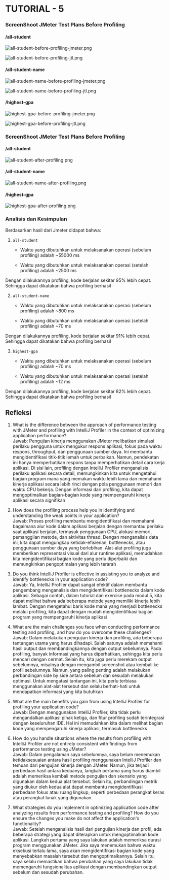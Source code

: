 # TUTORIAL - 5
### ScreenShoot JMeter Test Plans Before Profiling
#### /all-student
![all-student-before-profiling-jmeter.png](Screenshot_Tutorial_5%2FBefore_Profiling%2Fall-student-before-profiling-jmeter.png)

![all-student-before-profiling-jtl.png](Screenshot_Tutorial_5%2FBefore_Profiling%2Fall-student-before-profiling-jtl.png)

#### /all-student-name
![all-student-name-before-profiling-jmeter.png](Screenshot_Tutorial_5%2FBefore_Profiling%2Fall-student-name-before-profiling-jmeter.png)

![all-student-name-before-profiling-jtl.png](Screenshot_Tutorial_5%2FBefore_Profiling%2Fall-student-name-before-profiling-jtl.png)

#### /highest-gpa
![highest-gpa-before-profiling-jmeter.png](Screenshot_Tutorial_5%2FBefore_Profiling%2Fhighest-gpa-before-profiling-jmeter.png)

![highest-gpa-before-profiling-jtl.png](Screenshot_Tutorial_5%2FBefore_Profiling%2Fhighest-gpa-before-profiling-jtl.png)


### ScreenShoot JMeter Test Plans Before Profiling
#### /all-student
![all-student-after-profiling.png](Screenshot_Tutorial_5%2FAfter_Profiling%2Fall-student-after-profiling.png)

#### /all-student-name
![all-student-name-after-profiling.png](Screenshot_Tutorial_5%2FAfter_Profiling%2Fall-student-name-after-profiling.png)

#### /highest-gpa
![highest-gpa-after-profiling.png](Screenshot_Tutorial_5%2FAfter_Profiling%2Fhighest-gpa-after-profiling.png)

### Analisis dan Kesimpulan
Berdasarkan hasil dari Jmeter didapat bahwa:
1. `all-student`

    - Waktu yang dibutuhkan untuk melaksanakan operasi (sebelum profiling) adalah ~55000 ms

    - Waktu yang dibutuhkan untuk melaksanakan operasi (setelah profiling) adalah ~2500 ms

  Dengan dilakukannya profiling, kode berjalan sekitar 95% lebih cepat. Sehingga dapat dikatakan bahwa profiling berhasil


2. `all-student-name`

   - Waktu yang dibutuhkan untuk melaksanakan operasi (sebelum profiling) adalah ~800 ms

   - Waktu yang dibutuhkan untuk melaksanakan operasi (setelah profiling) adalah ~70 ms

Dengan dilakukannya profiling, kode berjalan sekitar 91% lebih cepat. Sehingga dapat dikatakan bahwa profiling berhasil



3. `highest-gpa`

   - Waktu yang dibutuhkan untuk melaksanakan operasi (sebelum profiling) adalah ~70 ms

   - Waktu yang dibutuhkan untuk melaksanakan operasi (setelah profiling) adalah ~12 ms

Dengan dilakukannya profiling, kode berjalan sekitar 82% lebih cepat. Sehingga dapat dikatakan bahwa profiling berhasil


## Refleksi
1. What is the difference between the approach of performance testing with JMeter and profiling with IntelliJ Profiler in the context of optimizing application performance?  
   Jawab: Pengujian kinerja menggunakan JMeter melibatkan simulasi perilaku pengguna untuk mengukur respons aplikasi, fokus pada waktu respons, throughput, dan penggunaan sumber daya. Ini membantu mengidentifikasi titik-titik lemah untuk perbaikan. Namun, pendekatan ini hanya memperhatikan respons tanpa memperhatikan detail cara kerja aplikasi. Di sisi lain, profiling dengan IntelliJ Profiler menganalisis perilaku aplikasi secara detail, memungkinkan kita untuk mengetahui bagian program mana yang memakan waktu lebih lama dan memahami kinerja aplikasi secara lebih rinci dengan pola penggunaan memori dan waktu CPU bekerja. Dengan informasi dari profiling, kita dapat mengoptimalkan bagian-bagian kode yang mempengaruhi kinerja aplikasi secara signifikan

2. How does the profiling process help you in identifying and understanding the weak points in your application?  
   Jawab: Proses profiling membantu mengidentifikasi dan memahami bagaimana alur kode dalam aplikasi berjalan dengan memantau perilaku saat aplikasi berjalan, termasuk penggunaan CPU, alokasi memori, pemanggilan metode, dan aktivitas thread. Dengan menganalisis data ini, kita dapat mengungkap ketidak-efisienan, bottlenecks, atau penggunaan sumber daya yang berlebihan. Alat-alat profiling juga memberikan representasi visual dari alur runtime aplikasi, memudahkan kita mengidentifikasi bagian kode yang perlu diperbaiki dan memungkinkan pengoptimalan yang lebih terarah

3. Do you think IntelliJ Profiler is effective in assisting you to analyze and identify bottlenecks in your application code?  
   Jawab: Ya, IntelliJ Profiler dapat sangat efektif dalam membantu pengembang menganalisis dan mengidentifikasi bottlenecks dalam kode aplikasi. Sebagai contoh, dalam tutorial dan exercise pada modul 5, kita dapat melihat bahwa ada beberapa metode yang memiliki kinerja lebih lambat. Dengan mengetahui baris kode mana yang menjadi bottlenecks melalui profiling, kita dapat dengan mudah mengidentifikasi bagian program yang mempengaruhi kinerja aplikasi

4. What are the main challenges you face when conducting performance testing and profiling, and how do you overcome these challenges?  
   Jawab: Dalam melakukan pengujian kinerja dan profiling, ada beberapa tantangan utama yang harus dihadapi. Salah satunya adalah memahami hasil output dan membandingkannya dengan output sebelumnya. Pada profiling, banyak informasi yang harus diperhatikan, sehingga kita perlu mencari dengan cermat. Selain itu, kita juga perlu merekam output sebelumnya, misalnya dengan mengambil screenshot atau kembali ke profil sebelumnya. Namun, yang paling penting adalah melakukan perbandingan side by side antara sebelum dan sesudah melakukan optimasi. Untuk mengatasi tantangan ini, kita perlu terbiasa menggunakan alat-alat tersebut dan selalu berhati-hati untuk mendapatkan informasi yang kita butuhkan

5. What are the main benefits you gain from using IntelliJ Profiler for profiling your application code?  
   Jawab: Dengan menggunakan IntelliJ Profiler, kita tidak perlu mengandalkan aplikasi pihak ketiga, dan fitur profiling sudah terintegrasi dengan keseluruhan IDE. Hal ini memudahkan kita dalam melihat bagian kode yang mempengaruhi kinerja aplikasi, termasuk bottlenecks

6. How do you handle situations where the results from profiling with IntelliJ Profiler are not entirely consistent with findings from performance testing using JMeter?  
   Jawab: Dalam pengalaman saya sebelumnya, saya belum menemukan ketidaksesuaian antara hasil profiling menggunakan IntelliJ Profiler dan temuan dari pengujian kinerja dengan JMeter. Namun, jika terjadi perbedaan hasil antara keduanya, langkah pertama yang harus diambil adalah memeriksa kembali metode pengujian dan skenario yang digunakan dalam kedua alat tersebut. Selain itu, perbandingan metrik yang diukur oleh kedua alat dapat membantu mengidentifikasi perbedaan fokus atau ruang lingkup, seperti perbedaan perangkat keras atau perangkat lunak yang digunakan.

7. What strategies do you implement in optimizing application code after analyzing results from performance testing and profiling? How do you ensure the changes you make do not affect the application's functionality?  
   Jawab: Setelah menganalisis hasil dari pengujian kinerja dan profil, ada beberapa strategi yang dapat diterapkan untuk mengoptimalkan kode aplikasi. Langkah pertama yang saya lakukan adalah memeriksa durasi program menggunakan JMeter. Jika saya menemukan bahwa waktu eksekusi terlalu lama, saya akan mengidentifikasi bagian kode yang menyebabkan masalah tersebut dan mengoptimalkannya. Selain itu, saya selalu memastikan bahwa perubahan yang saya lakukan tidak memengaruhi fungsionalitas aplikasi dengan membandingkan output sebelum dan sesudah perubahan.